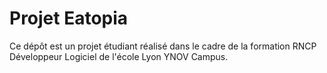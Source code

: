# Projet Eatopia

Ce dépôt est un projet étudiant réalisé dans le cadre de la formation RNCP Développeur Logiciel de l'école Lyon YNOV Campus.

